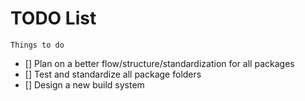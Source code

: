 # TODO List

```
Things to do
```

+ [] Plan on a better flow/structure/standardization for all packages
+ [] Test and standardize all package folders
+ [] Design a new build system


